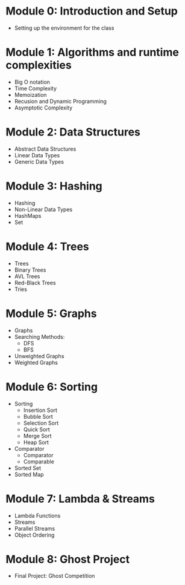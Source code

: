 # Module 0: Introduction and Setup
  
  - Setting up the environment for the class

# Module 1: Algorithms and runtime complexities

  - Big O notation
  - Time Complexity
  - Memoization
  - Recusion and Dynamic Programming
  - Asymptotic Complexity

# Module 2: Data Structures

  - Abstract Data Structures
  - Linear Data Types
  - Generic Data Types

# Module 3: Hashing

  - Hashing
  - Non-Linear Data Types
  - HashMaps
  - Set

# Module 4: Trees

  - Trees
  - Binary Trees
  - AVL Trees
  - Red-Black Trees
  - Tries

# Module 5: Graphs

  - Graphs
  - Searching Methods:
    - DFS
    - BFS
  - Unweighted Graphs
  - Weighted Graphs

# Module 6: Sorting

  - Sorting
    - Insertion Sort
    - Bubble Sort
    - Selection Sort
    - Quick Sort
    - Merge Sort
    - Heap Sort
  - Comparator
    - Comparator
    - Comparable
  - Sorted Set
  - Sorted Map

# Module 7: Lambda & Streams

  - Lambda Functions
  - Streams
  - Parallel Streams
  - Object Ordering

# Module 8: Ghost Project

  - Final Project: Ghost Competition

